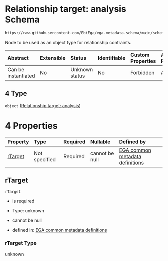 # Relationship target: analysis Schema

```txt
https://raw.githubusercontent.com/EbiEga/ega-metadata-schema/main/schemas/EGA.protocol.json#/properties/protocolRelationships/items/allOf/1/anyOf/0/allOf/1/anyOf/4
```

Node to be used as an object type for relationship contraints.

| Abstract            | Extensible | Status         | Identifiable | Custom Properties | Additional Properties | Access Restrictions | Defined In                                                                       |
| :------------------ | :--------- | :------------- | :----------- | :---------------- | :-------------------- | :------------------ | :------------------------------------------------------------------------------- |
| Can be instantiated | No         | Unknown status | No           | Forbidden         | Allowed               | none                | [EGA.protocol.json\*](../../../schemas/EGA.protocol.json "open original schema") |

## 4 Type

`object` ([Relationship target: analysis](ega-12-definitions-relationship-target-analysis.md))

# 4 Properties

| Property            | Type          | Required | Nullable       | Defined by                                                                                                                                                                                                                                                       |
| :------------------ | :------------ | :------- | :------------- | :--------------------------------------------------------------------------------------------------------------------------------------------------------------------------------------------------------------------------------------------------------------- |
| [rTarget](#rtarget) | Not specified | Required | cannot be null | [EGA common metadata definitions](ega-12-definitions-relationship-target-analysis-properties-rtarget.md "https://raw.githubusercontent.com/EbiEga/ega-metadata-schema/main/schemas/EGA.common-definitions.json#/definitions/rTargetAnalysis/properties/rTarget") |

## rTarget



`rTarget`

*   is required

*   Type: unknown

*   cannot be null

*   defined in: [EGA common metadata definitions](ega-12-definitions-relationship-target-analysis-properties-rtarget.md "https://raw.githubusercontent.com/EbiEga/ega-metadata-schema/main/schemas/EGA.common-definitions.json#/definitions/rTargetAnalysis/properties/rTarget")

### rTarget Type

unknown
